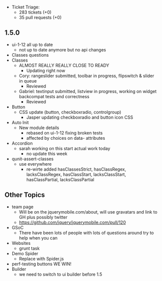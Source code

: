 * Ticket Triage:
  * 283 tickets (+0)
  * 35 pull requests (+0)

## 1.5.0
  * ui-1-12 all up to date
    * not up to date anymore but no api changes
  * Classes questions
  * Classes
    * ALMOST REALLY REALLY CLOSE TO READY
      * Updating right now
    * Cory: rangeslider submitted, toolbar in progress, flipswitch & slider in queue
      * Reviewed
    * Gabriel: textinput submitted, listview in progress, working on widget backcompat tests and correctness
      * Reviewed
  * Button
    * CSS update (button, checkboxradio, controlgroup)
      * Jasper updating checkboxradio and button icon CSS
  * Auto Init
    * New module details
      * rebased on ui-1-12 fixing broken tests
      * affected by choices on data- attributes
  * Accordion
    * sarah working on this start actual work today
      * no update this week
  * qunit-assert-classes
    * use everywhere
      * re-wirte added hasClassesStrict, hasClassRegex, lacksClassRegex, hasClassStart, lacksClassStart, hasClassPartial, lacksClassPartial

## Other Topics
  * team page
    * Will be on the jquerymobile.com/about, will use gravatars and link to GH plus possibly twitter
    * https://github.com/jquery/jquerymobile.com/pull/120
  * GSoC
    * There have been lots of people with lots of questions around try to help when you can
  * Websites
    * grunt task
  * Demo Spider
    * Replace with Spider.js
  * perf-testing buttons WE WIN!
  * Builder
    * we need to switch to ui builder before 1.5

